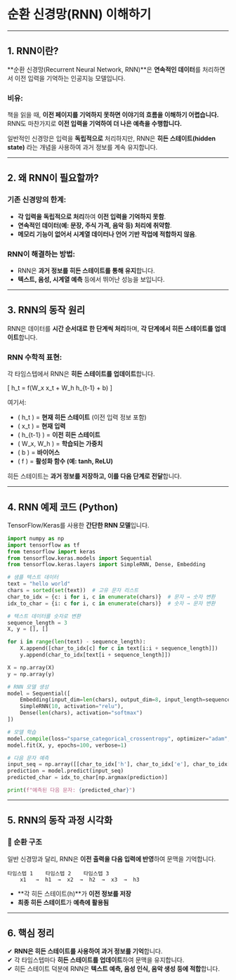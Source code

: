 # **순환 신경망(RNN) 이해하기**

---

## **1. RNN이란?**
**순환 신경망(Recurrent Neural Network, RNN)**은 **연속적인 데이터**를 처리하면서 이전 입력을 기억하는 인공지능 모델입니다.

### **비유:**  
책을 읽을 때, **이전 페이지를 기억하지 못하면 이야기의 흐름을 이해하기 어렵습니다.**  
RNN도 마찬가지로 **이전 입력을 기억하여 더 나은 예측을 수행합니다.**

일반적인 신경망은 입력을 **독립적으로** 처리하지만, RNN은 **히든 스테이트(hidden state)** 라는 개념을 사용하여 과거 정보를 계속 유지합니다.

---

## **2. 왜 RNN이 필요할까?**
### **기존 신경망의 한계:**
- **각 입력을 독립적으로 처리**하여 **이전 입력을 기억하지 못함**.
- **연속적인 데이터(예: 문장, 주식 가격, 음악 등) 처리에 취약함**.
- **메모리 기능이 없어서 시계열 데이터나 언어 기반 작업에 적합하지 않음**.

### **RNN이 해결하는 방법:**
- RNN은 **과거 정보를 히든 스테이트를 통해 유지**합니다.
- **텍스트, 음성, 시계열 예측** 등에서 뛰어난 성능을 보입니다.

---

## **3. RNN의 동작 원리**
RNN은 데이터를 **시간 순서대로 한 단계씩 처리**하며, **각 단계에서 히든 스테이트를 업데이트**합니다.

### **RNN 수학적 표현:**
각 타임스텝에서 RNN은 **히든 스테이트를 업데이트**합니다.

\[
h_t = f(W_x x_t + W_h h_{t-1} + b)
\]

여기서:
- \( h_t \) = **현재 히든 스테이트** (이전 입력 정보 포함)
- \( x_t \) = **현재 입력**
- \( h_{t-1} \) = **이전 히든 스테이트**
- \( W_x, W_h \) = **학습되는 가중치**
- \( b \) = **바이어스**
- \( f \) = **활성화 함수 (예: tanh, ReLU)**

히든 스테이트는 **과거 정보를 저장하고, 이를 다음 단계로 전달**합니다.

---

## **4. RNN 예제 코드 (Python)**
TensorFlow/Keras를 사용한 **간단한 RNN 모델**입니다.

```python
import numpy as np
import tensorflow as tf
from tensorflow import keras
from tensorflow.keras.models import Sequential
from tensorflow.keras.layers import SimpleRNN, Dense, Embedding

# 샘플 텍스트 데이터
text = "hello world"
chars = sorted(set(text))  # 고유 문자 리스트
char_to_idx = {c: i for i, c in enumerate(chars)}  # 문자 → 숫자 변환
idx_to_char = {i: c for i, c in enumerate(chars)}  # 숫자 → 문자 변환

# 텍스트 데이터를 숫자로 변환
sequence_length = 3
X, y = [], []

for i in range(len(text) - sequence_length):
    X.append([char_to_idx[c] for c in text[i:i + sequence_length]])
    y.append(char_to_idx[text[i + sequence_length]])

X = np.array(X)
y = np.array(y)

# RNN 모델 생성
model = Sequential([
    Embedding(input_dim=len(chars), output_dim=8, input_length=sequence_length),
    SimpleRNN(10, activation="relu"),
    Dense(len(chars), activation="softmax")
])

# 모델 학습
model.compile(loss="sparse_categorical_crossentropy", optimizer="adam", metrics=["accuracy"])
model.fit(X, y, epochs=100, verbose=1)

# 다음 문자 예측
input_seq = np.array([[char_to_idx['h'], char_to_idx['e'], char_to_idx['l']]])  # "hel"
prediction = model.predict(input_seq)
predicted_char = idx_to_char[np.argmax(prediction)]

print(f"예측된 다음 문자: {predicted_char}")
```

---

## **5. RNN의 동작 과정 시각화**
### **🔁 순환 구조**
일반 신경망과 달리, RNN은 **이전 출력을 다음 입력에 반영**하여 문맥을 기억합니다.

```
타임스텝 1    타임스텝 2    타임스텝 3
    x1   →  h1  →  x2  →  h2  →  x3  →  h3
```
- **각 히든 스테이트(h)**가 **이전 정보를 저장**
- **최종 히든 스테이트**가 **예측에 활용됨**

---

## **6. 핵심 정리**
✔ **RNN은 히든 스테이트를 사용하여 과거 정보를 기억**합니다.  
✔ 각 타임스텝마다 **히든 스테이트를 업데이트**하여 문맥을 유지합니다.  
✔ 히든 스테이트 덕분에 RNN은 **텍스트 예측, 음성 인식, 음악 생성 등에 적합**합니다.  




